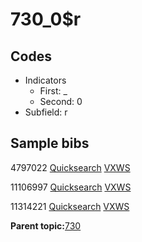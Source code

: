 # 730\_0$r

## Codes

-   Indicators
    -   First: \_
    -   Second: 0
-   Subfield: r

## Sample bibs

4797022 [Quicksearch](https://search.library.yale.edu/catalog/4797022) [VXWS](http://prodorbis.library.yale.edu:7014/vxws/GetHoldingsService?bibId=4797022)

11106997 [Quicksearch](https://search.library.yale.edu/catalog/11106997) [VXWS](http://prodorbis.library.yale.edu:7014/vxws/GetHoldingsService?bibId=11106997)

11314221 [Quicksearch](https://search.library.yale.edu/catalog/11314221) [VXWS](http://prodorbis.library.yale.edu:7014/vxws/GetHoldingsService?bibId=11314221)

**Parent topic:**[730](../../tags/730/730.md)

